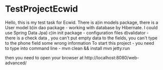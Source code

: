 TestProjectEcwid
================
Hello, this is my test task for Ecwid. There is
a)in models package, there is a User model
b)in dao package - working with database by Hibernate. I could use Spring Data Jpa)
c)in init package - configuration files
d)validator - there is a check data , you can't put empty data to the fields, you can't type to the phone field some wrong information
To start this project - you need to type into command line - mvn clean && install 
                                                            mvn jetty:run
                                                            
then you need to open your browser at http://localhost:8080/web-advanced/                                                            
